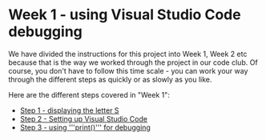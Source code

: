 # Week 1 - using Visual Studio Code debugging

We have divided the instructions for this project into Week 1, Week 2 etc because that is the way we worked through the project in our code club. Of course, you don't have to follow this time scale - you can work your way through the different steps as quickly or as slowly as you like.

Here are the different steps covered in "Week 1":

* [Step 1 - displaying the letter S](Step1-display_letter_S/README.md)
* [Step 2 - Setting up Visual Studio Code](Step2-VisualStudioCode_for_debugging/README.md)
* [Step 3 - using '''print()''' for debugging](Step3-Using_print/README.md)

